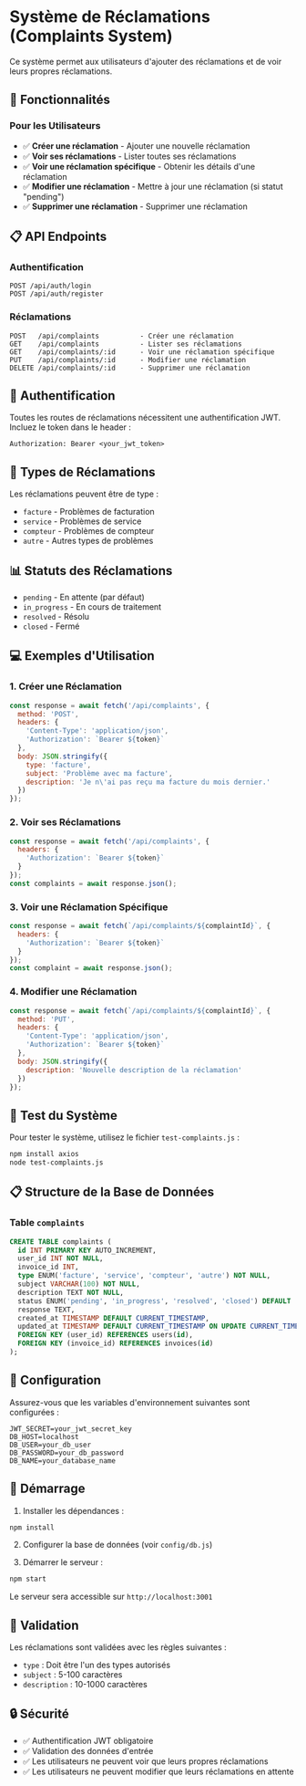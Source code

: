 # Système de Réclamations (Complaints System)

Ce système permet aux utilisateurs d'ajouter des réclamations et de voir leurs propres réclamations.

## 🚀 Fonctionnalités

### Pour les Utilisateurs
- ✅ **Créer une réclamation** - Ajouter une nouvelle réclamation
- ✅ **Voir ses réclamations** - Lister toutes ses réclamations
- ✅ **Voir une réclamation spécifique** - Obtenir les détails d'une réclamation
- ✅ **Modifier une réclamation** - Mettre à jour une réclamation (si statut "pending")
- ✅ **Supprimer une réclamation** - Supprimer une réclamation

## 📋 API Endpoints

### Authentification
```
POST /api/auth/login
POST /api/auth/register
```

### Réclamations
```
POST   /api/complaints          - Créer une réclamation
GET    /api/complaints          - Lister ses réclamations
GET    /api/complaints/:id      - Voir une réclamation spécifique
PUT    /api/complaints/:id      - Modifier une réclamation
DELETE /api/complaints/:id      - Supprimer une réclamation
```

## 🔐 Authentification

Toutes les routes de réclamations nécessitent une authentification JWT. Incluez le token dans le header :
```
Authorization: Bearer <your_jwt_token>
```

## 📝 Types de Réclamations

Les réclamations peuvent être de type :
- `facture` - Problèmes de facturation
- `service` - Problèmes de service
- `compteur` - Problèmes de compteur
- `autre` - Autres types de problèmes

## 📊 Statuts des Réclamations

- `pending` - En attente (par défaut)
- `in_progress` - En cours de traitement
- `resolved` - Résolu
- `closed` - Fermé

## 💻 Exemples d'Utilisation

### 1. Créer une Réclamation

```javascript
const response = await fetch('/api/complaints', {
  method: 'POST',
  headers: {
    'Content-Type': 'application/json',
    'Authorization': `Bearer ${token}`
  },
  body: JSON.stringify({
    type: 'facture',
    subject: 'Problème avec ma facture',
    description: 'Je n\'ai pas reçu ma facture du mois dernier.'
  })
});
```

### 2. Voir ses Réclamations

```javascript
const response = await fetch('/api/complaints', {
  headers: {
    'Authorization': `Bearer ${token}`
  }
});
const complaints = await response.json();
```

### 3. Voir une Réclamation Spécifique

```javascript
const response = await fetch(`/api/complaints/${complaintId}`, {
  headers: {
    'Authorization': `Bearer ${token}`
  }
});
const complaint = await response.json();
```

### 4. Modifier une Réclamation

```javascript
const response = await fetch(`/api/complaints/${complaintId}`, {
  method: 'PUT',
  headers: {
    'Content-Type': 'application/json',
    'Authorization': `Bearer ${token}`
  },
  body: JSON.stringify({
    description: 'Nouvelle description de la réclamation'
  })
});
```

## 🧪 Test du Système

Pour tester le système, utilisez le fichier `test-complaints.js` :

```bash
npm install axios
node test-complaints.js
```

## 📋 Structure de la Base de Données

### Table `complaints`
```sql
CREATE TABLE complaints (
  id INT PRIMARY KEY AUTO_INCREMENT,
  user_id INT NOT NULL,
  invoice_id INT,
  type ENUM('facture', 'service', 'compteur', 'autre') NOT NULL,
  subject VARCHAR(100) NOT NULL,
  description TEXT NOT NULL,
  status ENUM('pending', 'in_progress', 'resolved', 'closed') DEFAULT 'pending',
  response TEXT,
  created_at TIMESTAMP DEFAULT CURRENT_TIMESTAMP,
  updated_at TIMESTAMP DEFAULT CURRENT_TIMESTAMP ON UPDATE CURRENT_TIMESTAMP,
  FOREIGN KEY (user_id) REFERENCES users(id),
  FOREIGN KEY (invoice_id) REFERENCES invoices(id)
);
```

## 🔧 Configuration

Assurez-vous que les variables d'environnement suivantes sont configurées :

```env
JWT_SECRET=your_jwt_secret_key
DB_HOST=localhost
DB_USER=your_db_user
DB_PASSWORD=your_db_password
DB_NAME=your_database_name
```

## 🚀 Démarrage

1. Installer les dépendances :
```bash
npm install
```

2. Configurer la base de données (voir `config/db.js`)

3. Démarrer le serveur :
```bash
npm start
```

Le serveur sera accessible sur `http://localhost:3001`

## 📝 Validation

Les réclamations sont validées avec les règles suivantes :
- `type` : Doit être l'un des types autorisés
- `subject` : 5-100 caractères
- `description` : 10-1000 caractères

## 🔒 Sécurité

- ✅ Authentification JWT obligatoire
- ✅ Validation des données d'entrée
- ✅ Les utilisateurs ne peuvent voir que leurs propres réclamations
- ✅ Les utilisateurs ne peuvent modifier que leurs réclamations en attente 